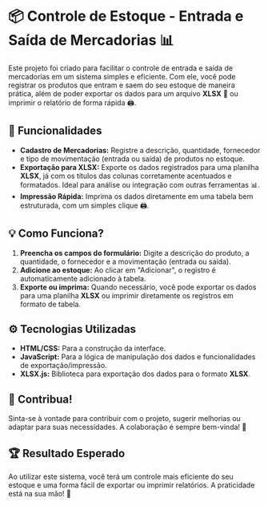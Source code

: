 # 📦 Controle de Estoque - Entrada e Saída de Mercadorias 📊

Este projeto foi criado para facilitar o controle de entrada e saída de mercadorias em um sistema simples e eficiente. Com ele, você pode registrar os produtos que entram e saem do seu estoque de maneira prática, além de poder exportar os dados para um arquivo **XLSX** 📑 ou imprimir o relatório de forma rápida 🖨️.

## 🚀 Funcionalidades

- **Cadastro de Mercadorias:** Registre a descrição, quantidade, fornecedor e tipo de movimentação (entrada ou saída) de produtos no estoque.
- **Exportação para XLSX:** Exporte os dados registrados para uma planilha **XLSX**, já com os títulos das colunas corretamente acentuados e formatados. Ideal para análise ou integração com outras ferramentas 📊.
- **Impressão Rápida:** Imprima os dados diretamente em uma tabela bem estruturada, com um simples clique 🖨️.

## 💡 Como Funciona?

1. **Preencha os campos do formulário:** Digite a descrição do produto, a quantidade, o fornecedor e a movimentação (entrada ou saída).
2. **Adicione ao estoque:** Ao clicar em "Adicionar", o registro é automaticamente adicionado à tabela.
3. **Exporte ou imprima:** Quando necessário, você pode exportar os dados para uma planilha **XLSX** ou imprimir diretamente os registros em formato de tabela.

## ⚙️ Tecnologias Utilizadas

- **HTML/CSS:** Para a construção da interface.
- **JavaScript:** Para a lógica de manipulação dos dados e funcionalidades de exportação/impressão.
- **XLSX.js:** Biblioteca para exportação dos dados para o formato **XLSX**.

## 💬 Contribua!

Sinta-se à vontade para contribuir com o projeto, sugerir melhorias ou adaptar para suas necessidades. A colaboração é sempre bem-vinda! 🌟

## 🏆 Resultado Esperado

Ao utilizar este sistema, você terá um controle mais eficiente do seu estoque e uma forma fácil de exportar ou imprimir relatórios. A praticidade está na sua mão! 👏
